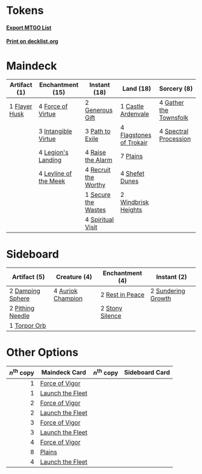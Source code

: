 # Tokens

#### [Export MTGO List](../collection/Tokens/Tokens.txt)
#### [Print on decklist.org](http://decklist.org/?deckmain=1%09Castle%20Ardenvale%0A4%09Flagstones%20of%20Trokair%0A1%09Flayer%20Husk%0A4%09Force%20of%20Virtue%0A4%09Gather%20the%20Townsfolk%0A2%09Generous%20Gift%0A3%09Intangible%20Virtue%0A4%09Legion's%20Landing%0A4%09Leyline%20of%20the%20Meek%0A3%09Path%20to%20Exile%0A7%09Plains%0A4%09Raise%20the%20Alarm%0A4%09Recruit%20the%20Worthy%0A1%09Secure%20the%20Wastes%0A4%09Shefet%20Dunes%0A4%09Spectral%20Procession%0A4%09Spiritual%20Visit%0A2%09Windbrisk%20Heights&deckside=4%09Auriok%20Champion%0A2%09Damping%20Sphere%0A2%09Pithing%20Needle%0A2%09Rest%20in%20Peace%0A2%09Stony%20Silence%0A2%09Sundering%20Growth%0A1%09Torpor%20Orb)
# Maindeck

|                                      Artifact (1)                                      |                                        Enchantment (15)                                        |                                         Instant (18)                                          |                                            Land (18)                                             |                                           Sorcery (8)                                           |
|----------------------------------------------------------------------------------------|------------------------------------------------------------------------------------------------|-----------------------------------------------------------------------------------------------|--------------------------------------------------------------------------------------------------|-------------------------------------------------------------------------------------------------|
|1 [Flayer Husk](http://gatherer.wizards.com/Pages/Card/Details.aspx?multiverseid=221560)|4 [Force of Virtue](http://gatherer.wizards.com/Pages/Card/Details.aspx?multiverseid=463959)    |2 [Generous Gift](http://gatherer.wizards.com/Pages/Card/Details.aspx?multiverseid=463960)     |1 [Castle Ardenvale](http://gatherer.wizards.com/Pages/Card/Details.aspx?multiverseid=473200)     |4 [Gather the Townsfolk](http://gatherer.wizards.com/Pages/Card/Details.aspx?multiverseid=409588)|
|                                                                                        |3 [Intangible Virtue](http://gatherer.wizards.com/Pages/Card/Details.aspx?multiverseid=382291)  |3 [Path to Exile](http://gatherer.wizards.com/Pages/Card/Details.aspx?multiverseid=220511)     |4 [Flagstones of Trokair](http://gatherer.wizards.com/Pages/Card/Details.aspx?multiverseid=116733)|4 [Spectral Procession](http://gatherer.wizards.com/Pages/Card/Details.aspx?multiverseid=389685) |
|                                                                                        |4 [Legion's Landing](http://gatherer.wizards.com/Pages/Card/Details.aspx?multiverseid=435173)   |4 [Raise the Alarm](http://gatherer.wizards.com/Pages/Card/Details.aspx?multiverseid=416853)   |7 [Plains](http://gatherer.wizards.com/Pages/Card/Details.aspx?multiverseid=439856)               |                                                                                                 |
|                                                                                        |4 [Leyline of the Meek](http://gatherer.wizards.com/Pages/Card/Details.aspx?multiverseid=107699)|4 [Recruit the Worthy](http://gatherer.wizards.com/Pages/Card/Details.aspx?multiverseid=463971)|4 [Shefet Dunes](http://gatherer.wizards.com/Pages/Card/Details.aspx?multiverseid=430872)         |                                                                                                 |
|                                                                                        |                                                                                                |1 [Secure the Wastes](http://gatherer.wizards.com/Pages/Card/Details.aspx?multiverseid=394683) |2 [Windbrisk Heights](http://gatherer.wizards.com/Pages/Card/Details.aspx?multiverseid=420953)    |                                                                                                 |
|                                                                                        |                                                                                                |4 [Spiritual Visit](http://gatherer.wizards.com/Pages/Card/Details.aspx?multiverseid=74372)    |                                                                                                  |                                                                                                 |


# Sideboard

|                                       Artifact (5)                                        |                                       Creature (4)                                        |                                     Enchantment (4)                                      |                                         Instant (2)                                         |
|-------------------------------------------------------------------------------------------|-------------------------------------------------------------------------------------------|------------------------------------------------------------------------------------------|---------------------------------------------------------------------------------------------|
|2 [Damping Sphere](http://gatherer.wizards.com/Pages/Card/Details.aspx?multiverseid=443101)|4 [Auriok Champion](http://gatherer.wizards.com/Pages/Card/Details.aspx?multiverseid=72921)|2 [Rest in Peace](http://gatherer.wizards.com/Pages/Card/Details.aspx?multiverseid=442021)|2 [Sundering Growth](http://gatherer.wizards.com/Pages/Card/Details.aspx?multiverseid=456378)|
|2 [Pithing Needle](http://gatherer.wizards.com/Pages/Card/Details.aspx?multiverseid=129526)|                                                                                           |2 [Stony Silence](http://gatherer.wizards.com/Pages/Card/Details.aspx?multiverseid=247425)|                                                                                             |
|1 [Torpor Orb](http://gatherer.wizards.com/Pages/Card/Details.aspx?multiverseid=233069)    |                                                                                           |                                                                                          |                                                                                             |


# Other Options

|*n*<sup>th</sup> copy|                                       Maindeck Card                                       |*n*<sup>th</sup> copy|Sideboard Card|
|--------------------:|-------------------------------------------------------------------------------------------|---------------------|--------------|
|                    1|[Force of Vigor](http://gatherer.wizards.com/Pages/Card/Details.aspx?multiverseid=464113)  |                     |              |
|                    1|[Launch the Fleet](http://gatherer.wizards.com/Pages/Card/Details.aspx?multiverseid=380449)|                     |              |
|                    2|[Force of Vigor](http://gatherer.wizards.com/Pages/Card/Details.aspx?multiverseid=464113)  |                     |              |
|                    2|[Launch the Fleet](http://gatherer.wizards.com/Pages/Card/Details.aspx?multiverseid=380449)|                     |              |
|                    3|[Force of Vigor](http://gatherer.wizards.com/Pages/Card/Details.aspx?multiverseid=464113)  |                     |              |
|                    3|[Launch the Fleet](http://gatherer.wizards.com/Pages/Card/Details.aspx?multiverseid=380449)|                     |              |
|                    4|[Force of Vigor](http://gatherer.wizards.com/Pages/Card/Details.aspx?multiverseid=464113)  |                     |              |
|                    8|[Plains](http://gatherer.wizards.com/Pages/Card/Details.aspx?multiverseid=439856)          |                     |              |
|                    4|[Launch the Fleet](http://gatherer.wizards.com/Pages/Card/Details.aspx?multiverseid=380449)|                     |              |

